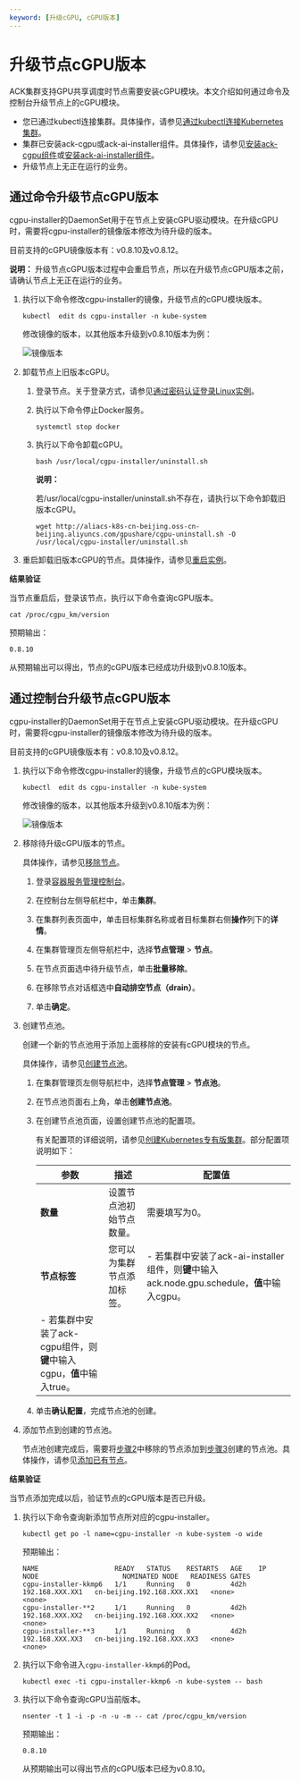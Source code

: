 ```yaml
---
keyword: [升级cGPU, cGPU版本]
---
```


# 升级节点cGPU版本

ACK集群支持GPU共享调度时节点需要安装cGPU模块。本文介绍如何通过命令及控制台升级节点上的cGPU模块。

-   您已通过kubectl连接集群。具体操作，请参见[通过kubectl连接Kubernetes集群](/cn.zh-CN/Kubernetes集群用户指南/集群/连接集群/通过kubectl连接Kubernetes集群.md)。
-   集群已安装ack-cgpu或ack-ai-installer组件。具体操作，请参见[安装ack-cgpu组件](/cn.zh-CN/Kubernetes集群用户指南/GPU/NPU/共享GPU调度/安装共享GPU组件.md)或[安装ack-ai-installer组件](/cn.zh-CN/Kubernetes集群用户指南/调度/组件安装及功能简介/ack-ai-installer/安装ack-ai-installer组件.md)。
-   升级节点上无正在运行的业务。

## 通过命令升级节点cGPU版本

cgpu-installer的DaemonSet用于在节点上安装cGPU驱动模块。在升级cGPU时，需要将cgpu-installer的镜像版本修改为待升级的版本。

目前支持的cGPU镜像版本有：v0.8.10及v0.8.12。

**说明：** 升级节点cGPU版本过程中会重启节点，所以在升级节点cGPU版本之前，请确认节点上无正在运行的业务。

1.  执行以下命令修改cgpu-installer的镜像，升级节点的cGPU模块版本。

    ```
    kubectl  edit ds cgpu-installer -n kube-system
    ```

    修改镜像的版本，以其他版本升级到v0.8.10版本为例：

    ![镜像版本](https://static-aliyun-doc.oss-accelerate.aliyuncs.com/assets/img/zh-CN/2750795161/p251051.png)

2.  卸载节点上旧版本cGPU。

    1.  登录节点。关于登录方式，请参见[通过密码认证登录Linux实例](/cn.zh-CN/实例/连接实例/使用VNC连接实例/通过密码认证登录Linux实例.md)。

    2.  执行以下命令停止Docker服务。

        ```
        systemctl stop docker
        ```

    3.  执行以下命令卸载cGPU。

        ```
        bash /usr/local/cgpu-installer/uninstall.sh
        ```

        **说明：**

        若/usr/local/cgpu-installer/uninstall.sh不存在，请执行以下命令卸载旧版本cGPU。

        ```
        wget http://aliacs-k8s-cn-beijing.oss-cn-beijing.aliyuncs.com/gpushare/cgpu-uninstall.sh -O /usr/local/cgpu-installer/uninstall.sh
        ```

3.  重启卸载旧版本cGPU的节点。具体操作，请参见[重启实例](/cn.zh-CN/实例/管理实例/重启实例.md)。


**结果验证**

当节点重启后，登录该节点，执行以下命令查询cGPU版本。

```
cat /proc/cgpu_km/version
```

预期输出：

```
0.8.10
```

从预期输出可以得出，节点的cGPU版本已经成功升级到v0.8.10版本。

## 通过控制台升级节点cGPU版本

cgpu-installer的DaemonSet用于在节点上安装cGPU驱动模块。在升级cGPU时，需要将cgpu-installer的镜像版本修改为待升级的版本。

目前支持的cGPU镜像版本有：v0.8.10及v0.8.12。

1.  执行以下命令修改cgpu-installer的镜像，升级节点的cGPU模块版本。

    ```
    kubectl  edit ds cgpu-installer -n kube-system
    ```

    修改镜像的版本，以其他版本升级到v0.8.10版本为例：

    ![镜像版本](https://static-aliyun-doc.oss-accelerate.aliyuncs.com/assets/img/zh-CN/2750795161/p251051.png)

2.  移除待升级cGPU版本的节点。

    具体操作，请参见[移除节点](/cn.zh-CN/Kubernetes集群用户指南/节点与节点池/节点/移除节点.md)。

    1.  登录[容器服务管理控制台](https://cs.console.aliyun.com)。

    2.  在控制台左侧导航栏中，单击**集群**。

    3.  在集群列表页面中，单击目标集群名称或者目标集群右侧**操作**列下的**详情**。

    4.  在集群管理页左侧导航栏中，选择**节点管理** \> **节点**。

    5.  在节点页面选中待升级节点，单击**批量移除**。

    6.  在移除节点对话框选中**自动排空节点（drain）**。

    7.  单击**确定**。

3.  创建节点池。

    创建一个新的节点池用于添加上面移除的安装有cGPU模块的节点。

    具体操作，请参见[创建节点池](/cn.zh-CN/Kubernetes集群用户指南/节点与节点池/节点池/创建节点池.md)。

    1.  在集群管理页左侧导航栏中，选择**节点管理** \> **节点池**。

    2.  在节点池页面右上角，单击**创建节点池**。

    3.  在创建节点池页面，设置创建节点池的配置项。

        有关配置项的详细说明，请参见[创建Kubernetes专有版集群](/cn.zh-CN/Kubernetes集群用户指南/集群/创建集群/创建Kubernetes专有版集群.md)。部分配置项说明如下：

        |参数|描述|配置值|
        |--|--|---|
        |**数量**|设置节点池初始节点数量。|需要填写为0。|
        |**节点标签**|您可以为集群节点添加标签。|        -   若集群中安装了ack-ai-installer组件，则**键**中输入ack.node.gpu.schedule，**值**中输入cgpu。
        -   若集群中安装了ack-cgpu组件，则**键**中输入cgpu，**值**中输入true。 |

    4.  单击**确认配置**，完成节点池的创建。

4.  添加节点到创建的节点池。

    节点池创建完成后，需要将[步骤2](#step_c63_s6f_g0e)中移除的节点添加到[步骤3](#step_6nn_wov_c4r)创建的节点池。具体操作，请参见[添加已有节点](/cn.zh-CN/Kubernetes集群用户指南/节点与节点池/节点/添加已有节点.md)。


**结果验证**

当节点添加完成以后，验证节点的cGPU版本是否已升级。

1.  执行以下命令查询新添加节点所对应的cgpu-installer。

    ```
    kubectl get po -l name=cgpu-installer -n kube-system -o wide
    ```

    预期输出：

    ```
    NAME                   READY   STATUS    RESTARTS   AGE    IP                NODE                     NOMINATED NODE   READINESS GATES
    cgpu-installer-kkmp6   1/1     Running   0          4d2h   192.168.XXX.XX1   cn-beijing.192.168.XXX.XX1   <none>           <none>
    cgpu-installer-**2     1/1     Running   0          4d2h   192.168.XXX.XX2   cn-beijing.192.168.XXX.XX2   <none>           <none>
    cgpu-installer-**3     1/1     Running   0          4d2h   192.168.XXX.XX3   cn-beijing.192.168.XXX.XX3   <none>           <none>
    ```

2.  执行以下命令进入`cgpu-installer-kkmp6`的Pod。

    ```
    kubectl exec -ti cgpu-installer-kkmp6 -n kube-system -- bash
    ```

3.  执行以下命令查询cGPU当前版本。

    ```
    nsenter -t 1 -i -p -n -u -m -- cat /proc/cgpu_km/version
    ```

    预期输出：

    ```
    0.8.10
    ```

    从预期输出可以得出节点的cGPU版本已经为v0.8.10。


